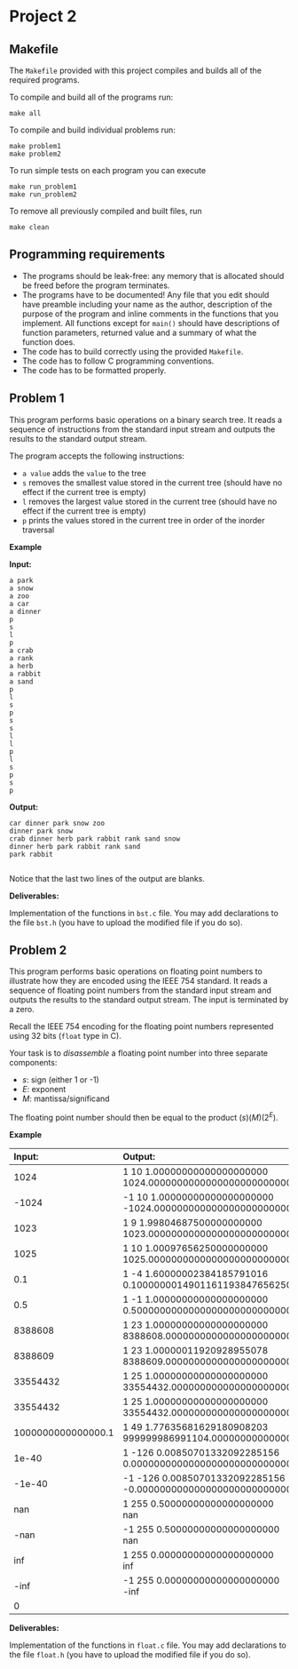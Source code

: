 # Project 2
## Makefile

The `Makefile` provided with this project compiles and builds all of the required programs.

To compile and build all of the programs run:

    make all

To compile and build individual problems run:

    make problem1
    make problem2

To run simple tests  on each program you can execute

    make run_problem1
    make run_problem2

To remove all previously compiled and built files, run

    make clean

## Programming requirements
- The programs should be leak-free: any memory that is allocated should be freed before the program terminates.
- The programs have to be documented! Any file that you edit should have preamble
 including your name as the author, description of the purpose of the program and
 inline comments in the functions that you implement. All functions except for `main()` should
 have descriptions of function parameters, returned value and a summary of what the function does.
- The code has to build correctly using the provided `Makefile`.
- The code has to follow C programming conventions.
- The code has to be formatted properly.  

## Problem 1
This program performs basic operations on a binary search tree.
It reads a sequence of instructions from the standard input stream
and outputs the results to the standard output stream.

The program accepts the following instructions:

- `a value` adds the `value` to the tree
- `s` removes the smallest value stored in the current tree (should have no effect
  if the current tree is empty)
- `l` removes the largest value stored in the current tree (should have no effect
  if the current tree is empty)
- `p` prints the values stored in the current tree in order of the inorder traversal

__Example__

__Input:__
```
a park
a snow
a zoo
a car
a dinner
p
s
l
p
a crab
a rank
a herb
a rabbit
a sand
p
l
s
p
s
s
l
l
p
l
s
p
s
p
```

__Output:__
```
car dinner park snow zoo
dinner park snow
crab dinner herb park rabbit rank sand snow
dinner herb park rabbit rank sand
park rabbit


```
Notice that the last two lines of the output are blanks.

__Deliverables:__

Implementation of the functions in `bst.c` file. You may add
declarations to the file `bst.h` (you have to upload the modified
  file if you do so).
## Problem 2
This program performs basic operations on floating point numbers to illustrate
how they are encoded using the IEEE 754 standard.
It reads a sequence of floating point numbers from the standard input stream
and outputs the results to the standard output stream.
The input is terminated by a zero.

Recall the IEEE 754 encoding for the floating point numbers represented using
32 bits (`float` type in C).

Your task is to _disassemble_ a floating point number into three separate components:
- $s$: sign (either 1 or -1)
- $E$: exponent
- $M$: mantissa/significand

The floating point number should then be equal to the product $(s)(M)(2^E)$.

__Example__

|__Input:__|__Output:__ |
|:---|:---|
|1024|1 10 1.00000000000000000000<br>1024.00000000000000000000000000000000000000000000000000|
|-1024|-1 10 1.00000000000000000000<br>-1024.00000000000000000000000000000000000000000000000000|
|1023|1 9 1.99804687500000000000<br>1023.00000000000000000000000000000000000000000000000000|
|1025|1 10 1.00097656250000000000<br>1025.00000000000000000000000000000000000000000000000000|
|0.1|1 -4 1.60000002384185791016<br>0.10000000149011611938476562500000000000000000000000|
|0.5|1 -1 1.00000000000000000000<br>0.50000000000000000000000000000000000000000000000000|
|8388608|1 23 1.00000000000000000000<br>8388608.00000000000000000000000000000000000000000000000000|
|8388609|1 23 1.00000011920928955078<br>8388609.00000000000000000000000000000000000000000000000000|
|33554432|1 25 1.00000000000000000000<br>33554432.00000000000000000000000000000000000000000000000000|
|33554432|1 25 1.00000000000000000000<br>33554432.00000000000000000000000000000000000000000000000000|
|1000000000000000.1|1 49 1.77635681629180908203<br>999999986991104.00000000000000000000000000000000000000000000000000|
|1e-40|1 -126 0.00850701332092285156<br>0.00000000000000000000000000000000000000009999946101|
|-1e-40|-1 -126 0.00850701332092285156<br>-0.00000000000000000000000000000000000000009999946101|
|nan|1 255 0.50000000000000000000<br>nan|
|-nan|-1 255 0.50000000000000000000<br>nan|
|inf|1 255 0.00000000000000000000<br>inf|
|-inf|-1 255 0.00000000000000000000<br>-inf|
|0| |

__Deliverables:__

Implementation of the functions in `float.c` file. You may add
declarations to the file `float.h` (you have to upload the modified
  file if you do so).
